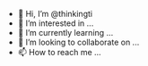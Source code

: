 - 👋 Hi, I’m @thinkingti
- 👀 I’m interested in ...
- 🌱 I’m currently learning ...
- 💞️ I’m looking to collaborate on ...
- 📫 How to reach me ...

<!---
thinkingti/thinkingti is a ✨ special ✨ repository because its `README.md` (this file) appears on your GitHub profile.
You can click the Preview link to take a look at your changes.
--->
